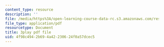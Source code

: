 ```yaml
---
content_type: resource
description: ''
file: /media/https%3A/open-learning-course-data-rc.s3.amazonaws.com/res-6-008-digital-signal-processing-spring-2011/4f98c4942b694a42230624f0a57dcec5_dHveJh0UbY8.pdf
file_type: application/pdf
resourcetype: Document
title: 3play pdf file
uid: 4f98c494-2b69-4a42-2306-24f0a57dcec5
---
```

